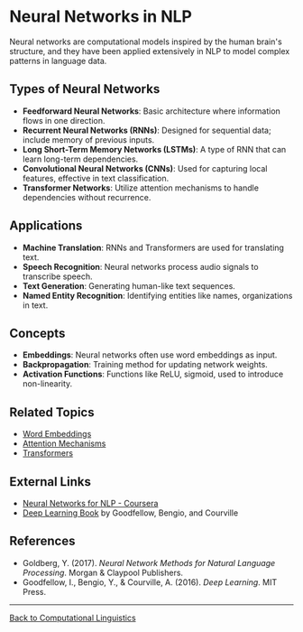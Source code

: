 # Neural Networks in NLP

Neural networks are computational models inspired by the human brain's structure, and they have been applied extensively in NLP to model complex patterns in language data.

## Types of Neural Networks

- **Feedforward Neural Networks**: Basic architecture where information flows in one direction.
- **Recurrent Neural Networks (RNNs)**: Designed for sequential data; include memory of previous inputs.
- **Long Short-Term Memory Networks (LSTMs)**: A type of RNN that can learn long-term dependencies.
- **Convolutional Neural Networks (CNNs)**: Used for capturing local features, effective in text classification.
- **Transformer Networks**: Utilize attention mechanisms to handle dependencies without recurrence.

## Applications

- **Machine Translation**: RNNs and Transformers are used for translating text.
- **Speech Recognition**: Neural networks process audio signals to transcribe speech.
- **Text Generation**: Generating human-like text sequences.
- **Named Entity Recognition**: Identifying entities like names, organizations in text.

## Concepts

- **Embeddings**: Neural networks often use word embeddings as input.
- **Backpropagation**: Training method for updating network weights.
- **Activation Functions**: Functions like ReLU, sigmoid, used to introduce non-linearity.

## Related Topics

- [Word Embeddings](Word-Embeddings/README.md)
- [Attention Mechanisms](Attention-Mechanisms.md)
- [Transformers](Transformers.md)

## External Links

- [Neural Networks for NLP - Coursera](https://www.coursera.org/learn/deep-neural-networks-with-pytorch)
- [Deep Learning Book](https://www.deeplearningbook.org/) by Goodfellow, Bengio, and Courville

## References

- Goldberg, Y. (2017). *Neural Network Methods for Natural Language Processing*. Morgan & Claypool Publishers.
- Goodfellow, I., Bengio, Y., & Courville, A. (2016). *Deep Learning*. MIT Press.

---

[Back to Computational Linguistics](README.md)
